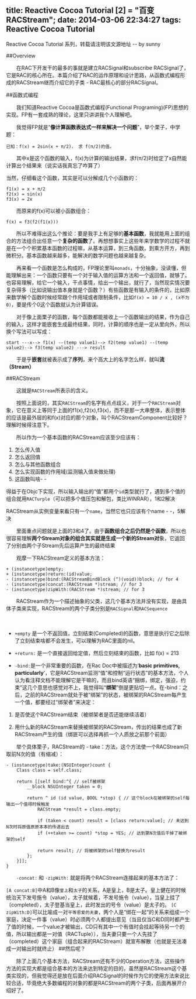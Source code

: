 title: Reactive Cocoa Tutorial [2] = "百变RACStream";
date: 2014-03-06 22:34:27
tags: Reactive Cocoa Tutorial
---
Reactive Cocoa Tutorial 系列，转载请注明该文源地址 -- by sunny


##Overview

　　在RAC下开发干的最多的事就是建立RACSignal和subscribe RACSignal了，它是RAC的核心所在。本篇介绍了RAC的运作原理和设计思路，从函数式编程形成的RACStream继而介绍它的子类 - RAC最核心的部分RACSignal。

##函数式编程

　　我们知道Reactive Cocoa是函数式编程(Functional Programing)(FP)思想的实现。FP有一套成熟的理论，这里只讲讲我个人理解吧。

　　我觉得FP就是“**像计算函数表达式一样来解决一个问题**”，举个栗子，中学题：

<!--more-->

```
已知：f(x) = 2sin(x + π/2)， 求 f(π/2)的值。
```
　　其中x是这个函数的输入，f(x)为计算的输出结果，求f(π/2)时给定了x自然能计算出个结果来（说实话我真忘了咋算了）

当然，仔细看这个函数，其实是可以分解成几个小函数的：

```
f1(x) = x + π/2
f2(x) = sin(x)
f3(x) = 2x
```
　　而原来的f(x)可以被小函数组合：
```
f(x) = f3(f2(f1(x)))
```
　　所以不难得出这么个推论：要是我手上有足够的**基本函数**，我就能用上面的组合的方法组合出任意一个**复杂的函数**了。再想想事实上这些年来学数学的过程不就是在一个个积累基本函数的过程嘛，从基本运算，到三角函数，到乘方开方，再到微积分。基本函数越来越多，能解决的数学问题也越来越复杂。

　　再来看一个函数是怎么构成的，FP理论里叫`monads`，十分抽象，没读懂，但能理解出来：一个函数只要有一个对于输入值的运算方法和一个返回值，就够了。也容易理解，给它一个输入，干点事情，给出一个输出，就行了，当然现实情况要复杂得多（比如说输出值本身就是个函数？）有些函数是有输入的条件的，比如原来数学解个函数时候经常跟个作用域或者限制条件，比如`f(x) = 10 / x , (x不为0)`，要是传个0这个函数就认为计算错误。

　　对于像上面栗子的函数，每个函数都能接收上一个函数输出的结果，作为自己的输入，这样才能嵌套生成最终结果，同时，计算的顺序也是一定从里向外，所以换个写法可以写成：

```
start ---x--> f1(x) --(temp value1)--> f2(temp value1) --(temp value2)--> f3(temp value2) ---> result
```
　　于是乎**嵌套**就被表示成了**序列**，来个高大上的名字怎么样，就叫**流（Stream）**

##RACStream

　　这就是`RACStream`所表示的含义。

　　按照上面说的，其实`RACStream`的名字有点点歧义，对于一个`RACStream`对象，它在意义上等同于上面的f1(x),f2(x),f3(x)，而不是那一大串整体，表示整体的应该是最外层的和f(x)对应的那个对象，叫个RACStreamComponent比较好？理解时候得注意下。

　　所以作为一个基本函数的RACStream应该至少应该有：

 1. 怎么传入值
 2. 怎么返回值
 3. 怎么与其他函数组合
 4. 怎么实现函数的作用域(监测输入值来做处理)
 5. 这函数叫啥- -


得益于在Objc下实现，所以输入输出的“值”都用个`id`类型就行了，遇到多个值的组合就用`RACTurple`（可以把多个值压包和解包，类比WINRAR），1和2解决

RACStream从实例变量来看只有一个`name`，当然它也只应该有个name - -，5解决

　　里面重点问题就是上面的3和4了。由于**函数组合之后仍然是个函数**，所以也很容易理解**两个Stream对象的组合其实就是生成一个新的Stream对**象，它返回了分别由两个子Stream先后运算产生的最终结果

 　　观摩一下RACStream定义的基本方法：
```
+ (instancetype)empty;
+ (instancetype)return:(id)value;
- (instancetype)bind:(RACStreamBindBlock (^)(void))block; // for 4
- (instancetype)concat:(RACStream *)stream; // for 3
- (instancetype)zipWith:(RACStream *)stream; // for 3
```
　　RACStream作为一个描述抽象的父类，这几个基本方法并没有实现，是由具体子类来实现，RACStream的两个子类分别是`RACSignal`和`RACSequence`

　　

 - `+empty` 是一个不返回值，立刻结束(Completed)的函数，意思是执行它之后除了立刻结束啥都不会发生，可以理解为RAC里面的nil。



 - `+return:` 是一个直接返回给定值，然后立刻结束的函数，比如 f(x) = 213

 - `-bind:`是一个非常重要的函数，在Rac Doc中被描述为‘**basic primitives, particularly**’，它是RACStream监测“值”和控制“运行状态”的基本方法，个人认为看注释文档不能理解它是干嘛的，而且bind英语“捆绑，绑定，强迫，约束”这几个意思也感觉对不上，我觉得叫“**绑架**”倒是更贴切一点。在-bind：之后，之前的RACStream就处于被“绑架”的状态，被绑架的RACStream每产生一个值，都要经过“绑架者”来决定：

1. 是否使这个RACStream结束（被绑架者是否还能继续活着）

2. 用什么新的RACStream来替换被绑架的RACStream，传出的结果也成了新RACStream产生的值（绑匪可以选择再抓一个人质放之前那个前面）

 　　举个具体栗子，RACStream的 - take：方法，这个方法使一个RACStream只取前N次的值（有缩减）：

```
- (instancetype)take:(NSUInteger)count {
    Class class = self.class;
    
    return [[self bind:^{ // self被绑架
        __block NSUInteger taken = 0;

        return ^ id (id value, BOOL *stop) { // 这个block在被绑架的self每输出一个值得时候触发
            RACStream *result = class.empty;

            if (taken < count) result = [class return:value]; // 未达到N次时将原值原原本本的传递出去
            if (++taken >= count) *stop = YES; // 达到第N次值后干掉了被绑架的self

            return result; // 将被绑架的self替换为result
        };
    }]];
}
```
 　　`-concat:` 和 `-zipWith:` 就是将两个RACStream连接起来的基本方法了：

`[A concat:B]`中A和B像`皇上`和`太子`的关系，A是皇上，B是太子。皇上健在的时候统治天下发号施令（value），太子就候着，不发号施令（value），当皇上挂了（completed），太子登基当皇上，此时发出的号令（value）是太子的。
`[C zipWith:D]`可以比喻成一对`平等恩爱的夫妻`，两个人是“绑在一起“的关系来组成一个家庭，决定一件事（value）时必须两个人都提出意见（当且仅当C和D同时都产生了值的时候，一个value才被输出，CD只有其中一个有值时会挂起等待另一个的值，所以输出都是一对值（RACTuple）），当夫妻只要一个人先挂了（completed）这个家庭（组合起来的RACStream）就宣布解散（也就是无法凑成一对输出时就终止）
##然后呢？

　　除了上面几个基本方法，RACStream还有不少的Operation方法，这些操作方法的实现大都是组合基本的方法来达到特定的目的，虽然是RACStream这个基类实现的，但我觉得还是放在后面介绍RACSignal的时候作为它的使用方法来说比较合适，毕竟绝大多数编程的对象的都是RACStream的两个子类，后面再展开介绍好了。


